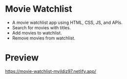 # Movie Watchlist
- A movie watchlist app using HTML, CSS, JS, and APIs.
- Search for movies with titles.
- Add movies to watchlist.
- Remove movies from watchlist.

# Preview
https://movie-watchlist-myildiz97.netlify.app/
